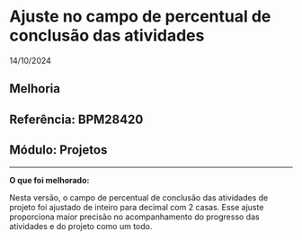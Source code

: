 # Ajuste no campo de percentual de conclusão das atividades
14/10/2024
## Melhoria
## Referência: BPM28420
## Módulo: Projetos
***

**O que foi melhorado:**

Nesta versão, o campo de percentual de conclusão das atividades de projeto foi ajustado de inteiro para decimal com 2 casas. Esse ajuste proporciona maior precisão no acompanhamento do progresso das atividades e do projeto como um todo.